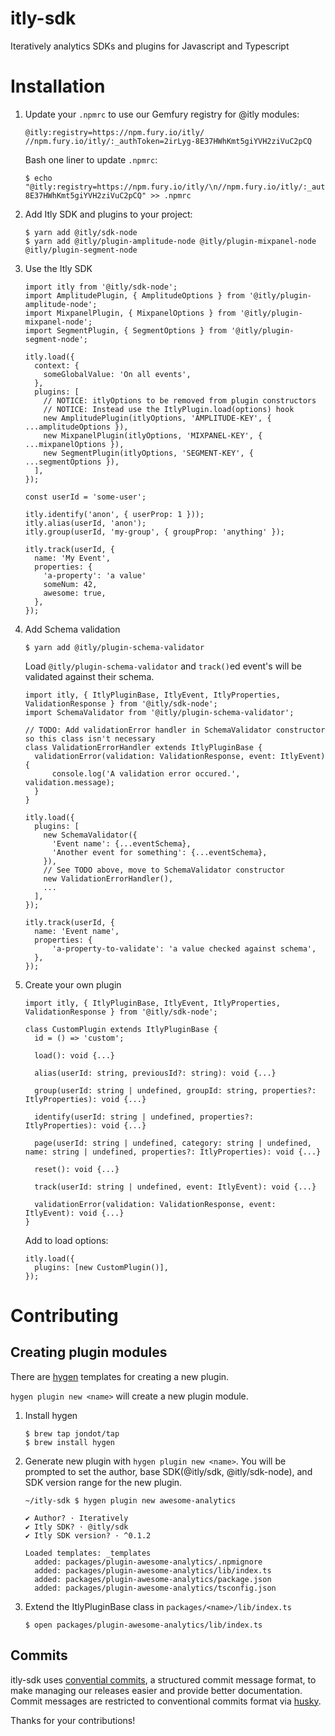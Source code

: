 # itly-sdk
Iteratively analytics SDKs and plugins for Javascript and Typescript

# Installation
1. Update your `.npmrc` to use our Gemfury registry for @itly modules:
    ```
    @itly:registry=https://npm.fury.io/itly/
    //npm.fury.io/itly/:_authToken=2irLyg-8E37HWhKmt5giYVH2ziVuC2pCQ
    ```
    Bash one liner to update `.npmrc`:
    ```
    $ echo "@itly:registry=https://npm.fury.io/itly/\n//npm.fury.io/itly/:_authToken=2irLyg-8E37HWhKmt5giYVH2ziVuC2pCQ" >> .npmrc
    ```

2. Add Itly SDK and plugins to your project:
    ```
    $ yarn add @itly/sdk-node
    $ yarn add @itly/plugin-amplitude-node @itly/plugin-mixpanel-node @itly/plugin-segment-node
    ```
3. Use the Itly SDK
    ```
    import itly from '@itly/sdk-node';
    import AmplitudePlugin, { AmplitudeOptions } from '@itly/plugin-amplitude-node';
    import MixpanelPlugin, { MixpanelOptions } from '@itly/plugin-mixpanel-node';
    import SegmentPlugin, { SegmentOptions } from '@itly/plugin-segment-node';

    itly.load({
      context: {
        someGlobalValue: 'On all events',
      },
      plugins: [
        // NOTICE: itlyOptions to be removed from plugin constructors
        // NOTICE: Instead use the ItlyPlugin.load(options) hook
        new AmplitudePlugin(itlyOptions, 'AMPLITUDE-KEY', { ...amplitudeOptions }),
        new MixpanelPlugin(itlyOptions, 'MIXPANEL-KEY', { ...mixpanelOptions }),
        new SegmentPlugin(itlyOptions, 'SEGMENT-KEY', { ...segmentOptions }),
      ],
    });

    const userId = 'some-user';

    itly.identify('anon', { userProp: 1 }));
    itly.alias(userId, 'anon');
    itly.group(userId, 'my-group', { groupProp: 'anything' });

    itly.track(userId, {
      name: 'My Event',
      properties: {
        'a-property': 'a value'
        someNum: 42,
        awesome: true,
      },
    });
    ```
3. Add Schema validation
    ```
    $ yarn add @itly/plugin-schema-validator
    ```
    Load `@itly/plugin-schema-validator` and `track()`ed event's will be validated against their schema.
    ```
    import itly, { ItlyPluginBase, ItlyEvent, ItlyProperties, ValidationResponse } from '@itly/sdk-node';
    import SchemaValidator from '@itly/plugin-schema-validator';

    // TODO: Add validationError handler in SchemaValidator constructor so this class isn't necessary
    class ValidationErrorHandler extends ItlyPluginBase {
      validationError(validation: ValidationResponse, event: ItlyEvent) {
          console.log('A validation error occured.', validation.message);
      }
    }

    itly.load({
      plugins: [
        new SchemaValidator({
          'Event name': {...eventSchema},
          'Another event for something': {...eventSchema},
        }),
        // See TODO above, move to SchemaValidator constructor
        new ValidationErrorHandler(),
        ...
      ],
    });

    itly.track(userId, {
      name: 'Event name',
      properties: {
          'a-property-to-validate': 'a value checked against schema',
      },
    });
    ```
4. Create your own plugin
    ```
    import itly, { ItlyPluginBase, ItlyEvent, ItlyProperties, ValidationResponse } from '@itly/sdk-node';

    class CustomPlugin extends ItlyPluginBase {
      id = () => 'custom';

      load(): void {...}

      alias(userId: string, previousId?: string): void {...}

      group(userId: string | undefined, groupId: string, properties?: ItlyProperties): void {...}

      identify(userId: string | undefined, properties?: ItlyProperties): void {...}

      page(userId: string | undefined, category: string | undefined, name: string | undefined, properties?: ItlyProperties): void {...}

      reset(): void {...}

      track(userId: string | undefined, event: ItlyEvent): void {...}

      validationError(validation: ValidationResponse, event: ItlyEvent): void {...}
    }
    ```
    Add to load options:
    ```
    itly.load({
      plugins: [new CustomPlugin()],
    });
    ```
# Contributing

## Creating plugin modules
There are [hygen](https://github.com/jondot/hygen) templates for creating a new plugin.

`hygen plugin new <name>` will create a new plugin module.

1. Install hygen
    ```
    $ brew tap jondot/tap
    $ brew install hygen
    ```

2. Generate new plugin with `hygen plugin new <name>`. You will be prompted to set the author, base SDK(@itly/sdk, @itly/sdk-node), and SDK version range for the new plugin.
    ```
    ~/itly-sdk $ hygen plugin new awesome-analytics

    ✔ Author? · Iteratively
    ✔ Itly SDK? · @itly/sdk
    ✔ Itly SDK version? · ^0.1.2

    Loaded templates: _templates
      added: packages/plugin-awesome-analytics/.npmignore
      added: packages/plugin-awesome-analytics/lib/index.ts
      added: packages/plugin-awesome-analytics/package.json
      added: packages/plugin-awesome-analytics/tsconfig.json
    ```

3. Extend the ItlyPluginBase class in `packages/<name>/lib/index.ts`
    ```
    $ open packages/plugin-awesome-analytics/lib/index.ts
    ```

## Commits
itly-sdk uses [convential commits](https://www.conventionalcommits.org/), a structured commit message format, to make managing our releases easier and provide better documentation. Commit messages are restricted to conventional commits format via [husky](https://www.npmjs.com/package/husky).

Thanks for your contributions!